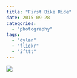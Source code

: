 ```yaml
---
title: "First Bike Ride"
date: 2015-09-28
categories: 
  - "photography"
tags: 
  - "dylan"
  - "flickr"
  - "ifttt"
---
```


![](https://farm6.staticflickr.com/5751/21582067658_9e0f506d91_b.jpg)
